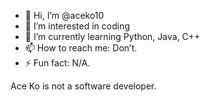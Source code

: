 - 👋 Hi, I’m @aceko10
- 👀 I’m interested in coding
- 🌱 I’m currently learning Python, Java, C++
- 📫 How to reach me: Don’t.
- ⚡ Fun fact: N/A.

Ace Ko is not a software developer. 
